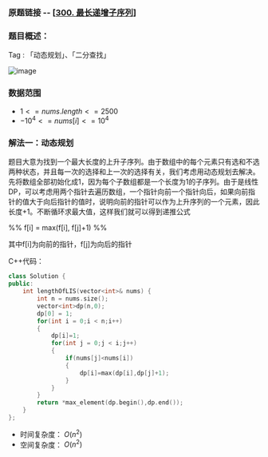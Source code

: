 ### 原题链接 -- [[300. 最长递增子序列](https://leetcode.cn/problems/longest-increasing-subsequence/)]

### 题目概述：
Tag : 「动态规划」、「二分查找」

![image](https://user-images.githubusercontent.com/99656524/226795988-95c69b4e-ca01-47b7-819b-a8f93e8a6ae8.png)

### 数据范围
* $1 <= nums.length <= 2500$
* $-10^4 <= nums[i] <= 10^4$

### 解法一：动态规划
题目大意为找到一个最大长度的上升子序列。由于数组中的每个元素只有选和不选两种状态，并且每一次的选择和上一次的选择有关，我们考虑用动态规划去解决。先将数组全部初始化成1，因为每个子数组都是一个长度为1的子序列。由于是线性DP，可以考虑用两个指针去遍历数组，一个指针向前一个指针向后，如果向前指针的值大于向后指针的值时，说明向前的指针可以作为上升序列的一个元素，因此长度+1。不断循环求最大值，这样我们就可以得到递推公式

%%
  f[i] = max(f[i], f[j]+1)
%%

其中f[i]为向前的指针，f[j]为向后的指针

C++代码：
```cpp
class Solution {
public:
    int lengthOfLIS(vector<int>& nums) {
        int n = nums.size();
        vector<int>dp(n,0);
        dp[0] = 1;
        for(int i = 0;i < n;i++)
        {
            dp[i]=1;
            for(int j = 0;j < i;j++)
            {
                if(nums[j]<nums[i])
                {
                    dp[i]=max(dp[i],dp[j]+1);
                }
            }
        }
        return *max_element(dp.begin(),dp.end());
    }
};
```
* 时间复杂度： $O(n^2)$ 
* 空间复杂度： $O(n^2)$ 

